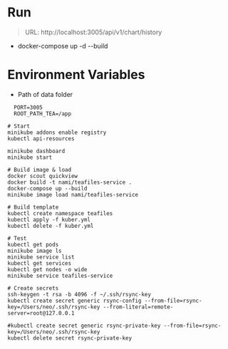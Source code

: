# Run

> URL: http://localhost:3005/api/v1/chart/history

- docker-compose up -d --build

# Environment Variables

- Path of data folder

```
  PORT=3005
  ROOT_PATH_TEA=/app
```

```
# Start
minikube addons enable registry
kubectl api-resources

minikube dashboard
minikube start

# Build image & load
docker scout quickview
docker build -t nami/teafiles-service .
docker-compose up --build
minikube image load nami/teafiles-service

# Build template
kubectl create namespace teafiles
kubectl apply -f kuber.yml
kubectl delete -f kuber.yml

# Test
kubectl get pods
minikube image ls
minikube service list
kubectl get services
kubectl get nodes -o wide
minikube service teafiles-service

# Create secrets
ssh-keygen -t rsa -b 4096 -f ~/.ssh/rsync-key
kubectl create secret generic rsync-config --from-file=rsync-key=/Users/neo/.ssh/rsync-key --from-literal=remote-server=root@127.0.0.1

#kubectl create secret generic rsync-private-key --from-file=rsync-key=/Users/neo/.ssh/rsync-key
kubectl delete secret rsync-private-key
```
